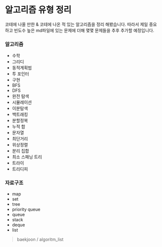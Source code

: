 # 알고리즘 유형 정리

코테에 나올 만한 & 코테에 나온 적 있는 알고리즘을 정리 해봤습니다.
따라서 제일 중요하고 빈도수 높은 md파일에 있는 문제에 더해 몇몇 문제들을 추후 추가할 예정입니다.  

### 알고리즘 

- 수학
- 그리디
- 동적계획법
- 투 포인터
- 구현
- BFS
- DFS
- 완전 탐색
- 시뮬레이션
- 이분탐색
- 백트래킹
- 분할정복
- 누적 합
- 문자열
- 최단거리
- 위상정렬
- 분리 집합
- 최소 스패닝 트리
- 트라이 
- 트리디피

### 자료구조 
- map
- set
- tree
- priority queue
- queue
- stack
- deque
- list

> baekjoon / algoritm_list
